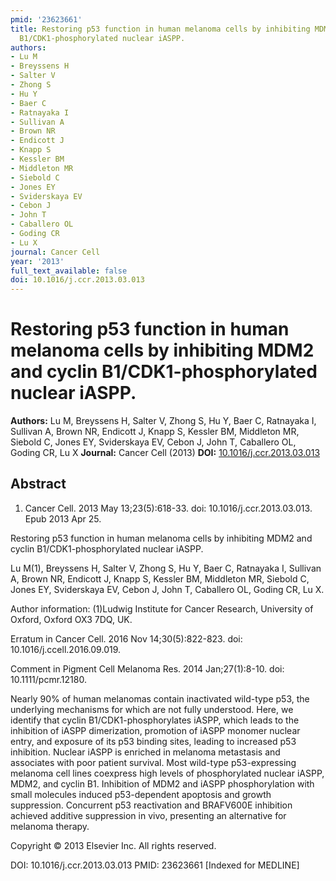 ```yaml
---
pmid: '23623661'
title: Restoring p53 function in human melanoma cells by inhibiting MDM2 and cyclin
  B1/CDK1-phosphorylated nuclear iASPP.
authors:
- Lu M
- Breyssens H
- Salter V
- Zhong S
- Hu Y
- Baer C
- Ratnayaka I
- Sullivan A
- Brown NR
- Endicott J
- Knapp S
- Kessler BM
- Middleton MR
- Siebold C
- Jones EY
- Sviderskaya EV
- Cebon J
- John T
- Caballero OL
- Goding CR
- Lu X
journal: Cancer Cell
year: '2013'
full_text_available: false
doi: 10.1016/j.ccr.2013.03.013
---
```


# Restoring p53 function in human melanoma cells by inhibiting MDM2 and cyclin B1/CDK1-phosphorylated nuclear iASPP.
**Authors:** Lu M, Breyssens H, Salter V, Zhong S, Hu Y, Baer C, Ratnayaka I, Sullivan A, Brown NR, Endicott J, Knapp S, Kessler BM, Middleton MR, Siebold C, Jones EY, Sviderskaya EV, Cebon J, John T, Caballero OL, Goding CR, Lu X
**Journal:** Cancer Cell (2013)
**DOI:** [10.1016/j.ccr.2013.03.013](https://doi.org/10.1016/j.ccr.2013.03.013)

## Abstract

1. Cancer Cell. 2013 May 13;23(5):618-33. doi: 10.1016/j.ccr.2013.03.013. Epub
2013  Apr 25.

Restoring p53 function in human melanoma cells by inhibiting MDM2 and cyclin 
B1/CDK1-phosphorylated nuclear iASPP.

Lu M(1), Breyssens H, Salter V, Zhong S, Hu Y, Baer C, Ratnayaka I, Sullivan A, 
Brown NR, Endicott J, Knapp S, Kessler BM, Middleton MR, Siebold C, Jones EY, 
Sviderskaya EV, Cebon J, John T, Caballero OL, Goding CR, Lu X.

Author information:
(1)Ludwig Institute for Cancer Research, University of Oxford, Oxford OX3 7DQ, 
UK.

Erratum in
    Cancer Cell. 2016 Nov 14;30(5):822-823. doi: 10.1016/j.ccell.2016.09.019.

Comment in
    Pigment Cell Melanoma Res. 2014 Jan;27(1):8-10. doi: 10.1111/pcmr.12180.

Nearly 90% of human melanomas contain inactivated wild-type p53, the underlying 
mechanisms for which are not fully understood. Here, we identify that cyclin 
B1/CDK1-phosphorylates iASPP, which leads to the inhibition of iASPP 
dimerization, promotion of iASPP monomer nuclear entry, and exposure of its p53 
binding sites, leading to increased p53 inhibition. Nuclear iASPP is enriched in 
melanoma metastasis and associates with poor patient survival. Most wild-type 
p53-expressing melanoma cell lines coexpress high levels of phosphorylated 
nuclear iASPP, MDM2, and cyclin B1. Inhibition of MDM2 and iASPP phosphorylation 
with small molecules induced p53-dependent apoptosis and growth suppression. 
Concurrent p53 reactivation and BRAFV600E inhibition achieved additive 
suppression in vivo, presenting an alternative for melanoma therapy.

Copyright © 2013 Elsevier Inc. All rights reserved.

DOI: 10.1016/j.ccr.2013.03.013
PMID: 23623661 [Indexed for MEDLINE]

